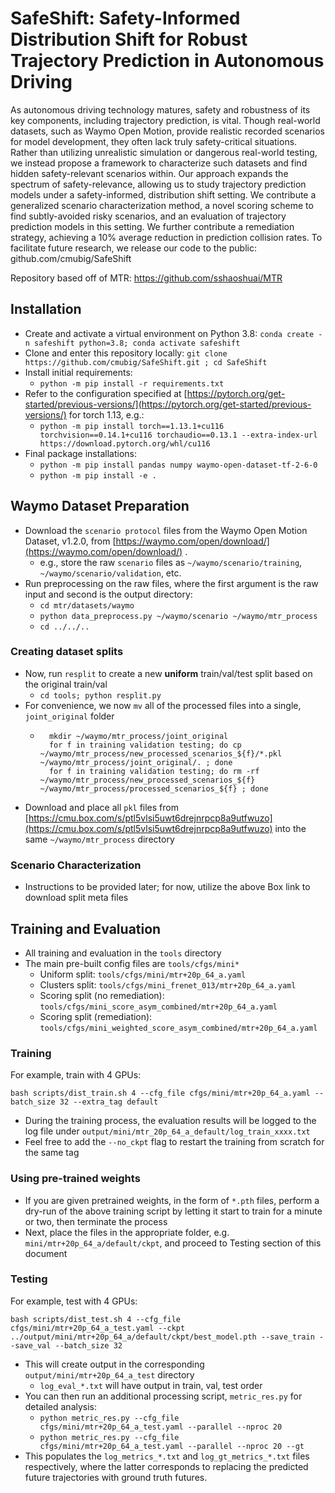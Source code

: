 # SafeShift: Safety-Informed Distribution Shift for Robust Trajectory Prediction in Autonomous Driving 

As autonomous driving technology matures, safety and robustness of its key components, including trajectory prediction, is vital. Though real-world datasets, such as Waymo Open Motion, provide realistic recorded scenarios for model development, they often lack truly safety-critical situations. Rather than utilizing unrealistic simulation or dangerous real-world testing, we instead propose a framework to characterize such datasets and find hidden safety-relevant scenarios within. Our approach expands the spectrum of safety-relevance, allowing us to study trajectory prediction models under a safety-informed, distribution shift setting. We contribute a generalized
scenario characterization method, a novel scoring scheme to find subtly-avoided risky scenarios, and an evaluation of trajectory prediction models in this setting. We further contribute a remediation strategy, achieving a 10% average reduction in prediction collision rates. To facilitate future research, we release our code to the public: github.com/cmubig/SafeShift

Repository based off of MTR: https://github.com/sshaoshuai/MTR  

## Installation 

- Create and activate a virtual environment on Python 3.8: `conda create -n safeshift python=3.8; conda activate safeshift`
- Clone and enter this repository locally: `git clone https://github.com/cmubig/SafeShift.git ; cd SafeShift`
- Install initial requirements:
    - `python -m pip install -r requirements.txt`
- Refer to the configuration specified at [https://pytorch.org/get-started/previous-versions/](https://pytorch.org/get-started/previous-versions/) for torch 1.13, e.g.:
    - `python -m pip install torch==1.13.1+cu116 torchvision==0.14.1+cu116 torchaudio==0.13.1 --extra-index-url https://download.pytorch.org/whl/cu116`
- Final package installations:
    - `python -m pip install pandas numpy waymo-open-dataset-tf-2-6-0`
    - `python -m pip install -e .`

## Waymo Dataset Preparation

- Download the `scenario protocol` files from the Waymo Open Motion Dataset, v1.2.0, from [https://waymo.com/open/download/](https://waymo.com/open/download/) .
    - e.g., store the raw `scenario` files as `~/waymo/scenario/training`, `~/waymo/scenario/validation`, etc.
- Run preprocessing on the raw files, where the first argument is the raw input and second is the output directory:
    - `cd mtr/datasets/waymo`
    - `python data_preprocess.py ~/waymo/scenario ~/waymo/mtr_process`
    - `cd ../../..`

### Creating dataset splits

- Now, run `resplit` to create a new **uniform** train/val/test split based on the original train/val
    - `cd tools; python resplit.py`
- For convenience, we now `mv` all of the processed files into a single, `joint_original` folder
    - ```
        mkdir ~/waymo/mtr_process/joint_original
        for f in training validation testing; do cp ~/waymo/mtr_process/new_processed_scenarios_${f}/*.pkl ~/waymo/mtr_process/joint_original/. ; done
        for f in training validation testing; do rm -rf ~/waymo/mtr_process/new_processed_scenarios_${f} ~/waymo/mtr_process/processed_scenarios_${f} ; done
      ```
- Download and place all `pkl` files from [https://cmu.box.com/s/ptl5vlsi5uwt6drejnrpcp8a9utfwuzo](https://cmu.box.com/s/ptl5vlsi5uwt6drejnrpcp8a9utfwuzo) into the same `~/waymo/mtr_process` directory

### Scenario Characterization

- Instructions to be provided later; for now, utilize the above Box link to download split meta files

## Training and Evaluation

- All training and evaluation in the `tools` directory
- The main pre-built config files are `tools/cfgs/mini*`
    - Uniform split: `tools/cfgs/mini/mtr+20p_64_a.yaml`
    - Clusters split: `tools/cfgs/mini_frenet_013/mtr+20p_64_a.yaml`
    - Scoring split (no remediation): `tools/cfgs/mini_score_asym_combined/mtr+20p_64_a.yaml`
    - Scoring split (remediation): `tools/cfgs/mini_weighted_score_asym_combined/mtr+20p_64_a.yaml`

### Training 
For example, train with 4 GPUs: 
```
bash scripts/dist_train.sh 4 --cfg_file cfgs/mini/mtr+20p_64_a.yaml --batch_size 32 --extra_tag default
```
- During the training process, the evaluation results will be logged to the log file under `output/mini/mtr_20p_64_a_default/log_train_xxxx.txt`
- Feel free to add the `--no_ckpt` flag to restart the training from scratch for the same tag

### Using pre-trained weights

- If you are given pretrained weights, in the form of `*.pth` files, perform a dry-run of the above training script by letting it start to train for a minute or two, then terminate the process
- Next, place the files in the appropriate folder, e.g. `mini/mtr+20p_64_a/default/ckpt`, and proceed to Testing section of this document

### Testing
For example, test with 4 GPUs: 
```
bash scripts/dist_test.sh 4 --cfg_file cfgs/mini/mtr+20p_64_a_test.yaml --ckpt ../output/mini/mtr+20p_64_a/default/ckpt/best_model.pth --save_train --save_val --batch_size 32
```
- This will create output in the corresponding `output/mini/mtr+20p_64_a_test` directory
    - `log_eval_*.txt` will have output in train, val, test order
- You can then run an additional processing script, `metric_res.py` for detailed analysis:
    - `python metric_res.py --cfg_file cfgs/mini/mtr+20p_64_a_test.yaml --parallel --nproc 20`
    - `python metric_res.py --cfg_file cfgs/mini/mtr+20p_64_a_test.yaml --parallel --nproc 20 --gt`
- This populates the `log_metrics_*.txt` and `log_gt_metrics_*.txt` files respectively,
  where the latter corresponds to replacing the predicted future trajectories with ground truth futures.
